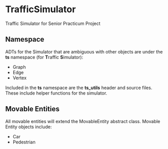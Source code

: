 # TrafficSimulator
Traffic Simulator for Senior Practicum Project

## Namespace
ADTs for the Simulator that are ambiguous with other objects are under the **ts** namespace (for **T**raffic **S**imulator):
- Graph
- Edge
- Vertex

Included in the **ts** namespace are the **ts_utils** header and source files. These include helper functions for the simulator.

## Movable Entities
All movable entities will extend the MovableEntity abstract class.
Movable Entity objects include:
- Car
- Pedestrian
